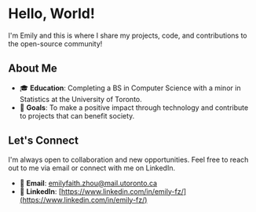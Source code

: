 # Hello, World!

I'm Emily and this is where I share my projects, code, and contributions to the open-source community!

## About Me

- 🎓 **Education**: Completing a BS in Computer Science with a minor in Statistics at the University of Toronto.
- 🌱 **Goals**: To make a positive impact through technology and contribute to projects that can benefit society.

## Let's Connect

I'm always open to collaboration and new opportunities. Feel free to reach out to me via email or connect with me on LinkedIn.

- 📧 **Email**: [emilyfaith.zhou@mail.utoronto.ca](mailto:emilyfaith.zhou@mail.utoronto.ca)
- 👥 **LinkedIn**: [https://www.linkedin.com/in/emily-fz/](https://www.linkedin.com/in/emily-fz/)
